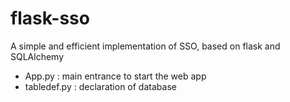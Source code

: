 # flask-sso
A simple and efficient implementation of SSO, based on flask and SQLAlchemy
- App.py : main entrance to start the web app
- tabledef.py :  declaration of database

